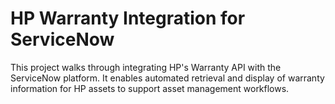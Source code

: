 # HP Warranty Integration for ServiceNow
This project walks through integrating HP's Warranty API with the ServiceNow platform. It enables automated retrieval and display of warranty information for HP assets to support asset management workflows.
